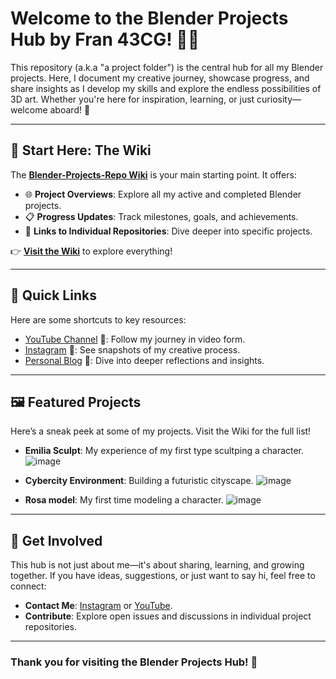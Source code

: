 # Welcome to the Blender Projects Hub by Fran 43CG! 🎨✨

This repository (a.k.a "a project folder") is the central hub for all my Blender projects. Here, I document my creative journey, showcase progress, and share insights as I develop my skills and explore the endless possibilities of 3D art. Whether you're here for inspiration, learning, or just curiosity—welcome aboard! 🚀

---

## 🌟 Start Here: The Wiki

The **[Blender-Projects-Repo Wiki](https://github.com/ux-fran/blender-projects-repo/wiki)** is your main starting point. It offers:

- 🌐 **Project Overviews**: Explore all my active and completed Blender projects.
- 📋 **Progress Updates**: Track milestones, goals, and achievements.
- 🔗 **Links to Individual Repositories**: Dive deeper into specific projects.

👉 **[Visit the Wiki](https://github.com/ux-fran/blender-projects-repo/wiki)** to explore everything!

---

## 🔗 Quick Links

Here are some shortcuts to key resources:

- [YouTube Channel](https://www.youtube.com/@Fran43CG) 🎥: Follow my journey in video form.
- [Instagram](https://www.instagram.com/fran43cg/) 📸: See snapshots of my creative process.
- [Personal Blog](https://www.fran43cg.com) 📝: Dive into deeper reflections and insights.

---

## 🖼️ Featured Projects

Here’s a sneak peek at some of my projects. Visit the Wiki for the full list!

- **Emilia Sculpt**: My experience of my first type scultping a character.
![image](https://github.com/user-attachments/assets/babebace-b9da-4655-bf2d-f7a0eb27bb7a)

  
- **Cybercity Environment**: Building a futuristic cityscape.
![image](https://github.com/user-attachments/assets/78551ecc-bc88-448e-a839-2759101727da)


- **Rosa model**: My first time modeling a character.
![image](https://github.com/user-attachments/assets/098b9e95-63a1-4222-9980-7fb777740621)



---

## 🤝 Get Involved

This hub is not just about me—it's about sharing, learning, and growing together. If you have ideas, suggestions, or just want to say hi, feel free to connect:

- **Contact Me**: [Instagram](https://www.instagram.com/fran43cg/) or [YouTube](https://www.youtube.com/@Fran43CG).
- **Contribute**: Explore open issues and discussions in individual project repositories.

---

### Thank you for visiting the Blender Projects Hub! 🌟
